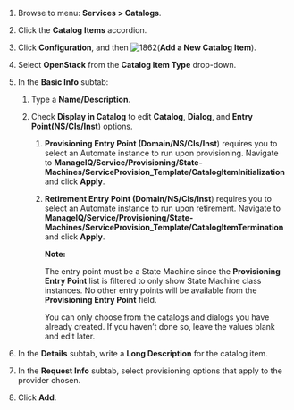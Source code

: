 1.  Browse to menu: **Services > Catalogs**.

2.  Click the **Catalog Items** accordion.

3.  Click **Configuration**, and then
    ![1862](../images/1862.png)(**Add a New Catalog Item**).

4.  Select **OpenStack** from the **Catalog Item Type** drop-down.

5.  In the **Basic Info** subtab:

    1.  Type a **Name/Description**.

    2.  Check **Display in Catalog** to edit **Catalog**, **Dialog**,
        and **Entry Point(NS/Cls/Inst**) options.

        1.  **Provisioning Entry Point (Domain/NS/Cls/Inst**) requires you to select an Automate instance to run upon provisioning.
            Navigate to **ManageIQ/Service/Provisioning/State‐Machines/ServiceProvision\_Template/CatalogItemInitialization**
            and click **Apply**.

        2.  **Retirement Entry Point (Domain/NS/Cls/Inst**) requires you to select an Automate instance to run upon retirement. Navigate to **ManageIQ/Service/Provisioning/State‐Machines/ServiceProvision\_Template/CatalogItemTermination**
            and click **Apply**.

            **Note:**

            The entry point must be a State Machine since the **Provisioning Entry Point** list is filtered to only show State Machine class instances. No other entry points will be
            available from the **Provisioning Entry Point** field.

            You can only choose from the catalogs and dialogs you have already created. If you haven’t done so, leave the values
            blank and edit later.

6.  In the **Details** subtab, write a **Long Description** for the catalog item.

7.  In the **Request Info** subtab, select provisioning options that apply to the provider chosen.

8.  Click **Add**.
